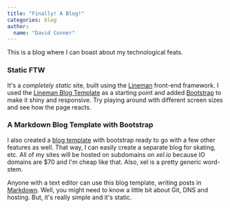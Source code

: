```yaml
---
title: "Finally! A Blog!"
categories: blog
author:
  name: "David Conner"
---
```


This is a blog where I can boast about my technological feats.

### Static FTW

It's a *completely static* site, built using the [Lineman](https://linemanjs.com) front-end framework.
I used the [Lineman Blog Template](https://github.com/linemanjs/lineman-blog-template) as a starting point
and added [Bootstrap](http://getbootstrap.com/) to make it shiny and responsive.  Try playing around
with different screen sizes and see how the page reacts.

### A Markdown Blog Template with Bootstrap

I also created a [blog template](https://github.com/dcunited001/lineman-blog-bootstrap-template) with
bootstrap ready to go with a few other features as well.  That way, I
can easily create a separate blog for skating, etc.  All of my sites
will be hosted on subdomains on *xel.io* because IO domains are $70 and
I'm cheap like that.  Also, xel is a pretty generic word-stem.

Anyone with a text editor can use this blog template, writing posts in 
[Markdown](http://daringfireball.net/projects/markdown/).  Well, you might 
need to know a little bit about Git, DNS and hosting.  But, it's really simple
and it's static.
